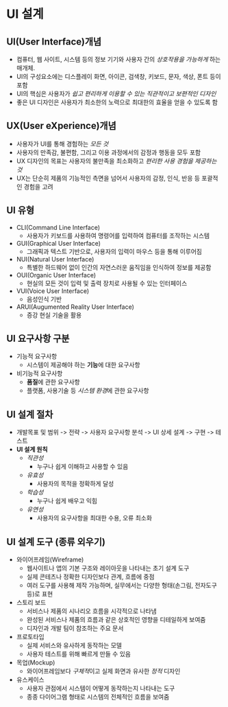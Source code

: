 # UI 설계

## UI(User Interface)개념

- 컴퓨터, 웹 사이트, 시스템 등의 정보 기기와 사용자 간의 *상호작용을 가능하게* 하는 매개체.
- UI의 구성요소에는 디스플레이 화면, 아이콘, 검색창, 키보드, 문자, 색상, 폰트 등이 포함
- UI의 핵심은 사용자가 *쉽고 편리하게 이용할 수 있는 직관적이고 보편적인 디자인*
- 좋은 UI 디자인은 사용자가 최소한의 노력으로 최대한의 효율을 얻을 수 있도록 함

## UX(User eXperience)개념

- 사용자가 UI를 통해 경험하는 *모든 것*
- 사용자의 만족감, 불편함, 그리고 이용 과정에서의 감정과 행동을 모두 포함
- UX 디자인의 목표는 사용자의 불만족을 최소화하고 *편리한 사용 경험을 제공하는 것*
- UX는 단순히 제품의 기능적인 측면을 넘어서 사용자의 감정, 인식, 반응 등 포괄적인 경험을 고려

## UI 유형

- CLI(Command Line Interface)
  - 사용자가 키보드를 사용하여 명령어를 입력하여 컴퓨터를 조작하는 시스템
- GUI(Graphical User Interface)
  - 그래픽과 텍스트 기반으로, 사용자의 입력이 마우스 등을 통해 이루어짐
- NUI(Natural User Interface)
  - 특별한 하드웨어 없이 인간의 자연스러운 움직임을 인식하여 정보를 제공함
- OUI(Organic User Interface)
  - 현실의 모든 것이 입력 및 출력 장치로 사용될 수 있는 인터페이스
- VUI(Voice User Interface)
  - 음성인식 기반
- ARUI(Augumented Reality User Interface)
  - 증강 현실 기술을 활용

## UI 요구사항 구분

- 기능적 요구사항
  - 시스템이 제공해야 하는 **기능**에 대한 요구사항
- 비기능적 요구사항
  - **품질**에 관한 요구사항
  - 플랫폼, 사용기술 등 *시스템 환경*에 관한 요구사항

## UI 설계 절차

- 개발목표 및 범위 -> 전략 -> 사용자  요구사항 분석 -> UI 상세 설계 -> 구현 -> 테스트
- **UI 설계 원칙**
  - *직관성*
    - 누구나 쉽게 이해하고 사용할 수 있음
  - *유효성*
    - 사용자의 목적을 정확하게 달성
  - *학습성*
    - 누구나 쉽게 배우고 익힘
  - *유연성*
    - 사용자의 요구사항을 최대한 수용, 오류 최소화

## UI 설계 도구 (종류 외우기)

- 와이어프레임(Wireframe)
  - 웹사이트나 앱의 기본 구조와 레이아웃을 나타내는 초기 설계 도구
  - 실제 콘테츠나 정확한 디자인보다 관계, 흐름에 중점
  - 여러 도구를 사용해 제작 가능하며, 실무에서는 다양한 형태(손그림, 전자도구 등)로 표현
- 스토리 보드
  - 서비스나 제품의 시나리오 흐름을 시각적으로 나타냄
  - 완성된 서비스나 제품의 흐름과 같은 상호적인 영향을 디테일하게 보여줌
  - 디자인과 개발 팀이 참조하는 주요 문서
- 프로토타입
  - 실제 서비스와 유사하게 동작하는 모델
  - 사용자 테스트를 위해 빠르게 만들 수 있음
- 목업(Mockup)
  - 와이어프레임보다 *구체적*이고 실제 화면과 유사한 *정적* 디자인
- 유스케이스
  - 사용자 관점에서 시스템이 어떻게 동작하는지 나타내는 도구
  - 종종 다이어그램 형태로 시스템의 전체적인 흐름을 보여줌


